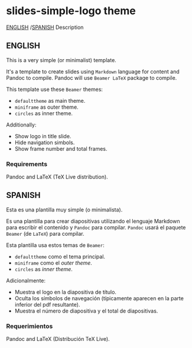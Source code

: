 # slides-simple-logo theme

[ENGLISH](#desc-eng) /[SPANISH](#desc-spa) Description

## <a name="desc-eng"></a> ENGLISH
This is a very simple (or minimalist) template.

It's a template to create slides using `Markdown` language for content and Pandoc to compile. Pandoc will use `Beamer LaTeX` package to compile.

This template use these `Beamer` themes:

- `defaulttheme` as main theme.
- `miniframe` as outer theme.
- `circles` as inner theme.

Additionally: 

 - Show logo in title slide.
 - Hide navigation simbols.
 - Show frame number and total frames.

### Requirements

Pandoc and LaTeX (TeX Live distribution).
 
## <a name="desc-spa"></a>SPANISH

Esta es una plantilla muy simple (o minimalista).

Es una plantilla para crear diapositivas utilizando el lenguaje Markdown para escribir el contenido y `Pandoc` para compilar. `Pandoc` usará el paquete `Beamer` (de `LaTeX`) para compilar.

Esta plantilla usa estos temas de `Beamer`:

- `defaulttheme` como el tema principal.
- `miniframe` como el *outer theme*.
- `circles` as *inner theme*.

Adicionalmente: 

 - Muestra el logo en la diapositiva de título.
 - Oculta los símbolos de navegación (típicamente aparecen en la parte inferior del pdf resultante).
 - Muestra el número de diapositiva y el total de diapositivas.
 
 
 ### Requerimientos
 
Pandoc and LaTeX (Distribución TeX Live).


